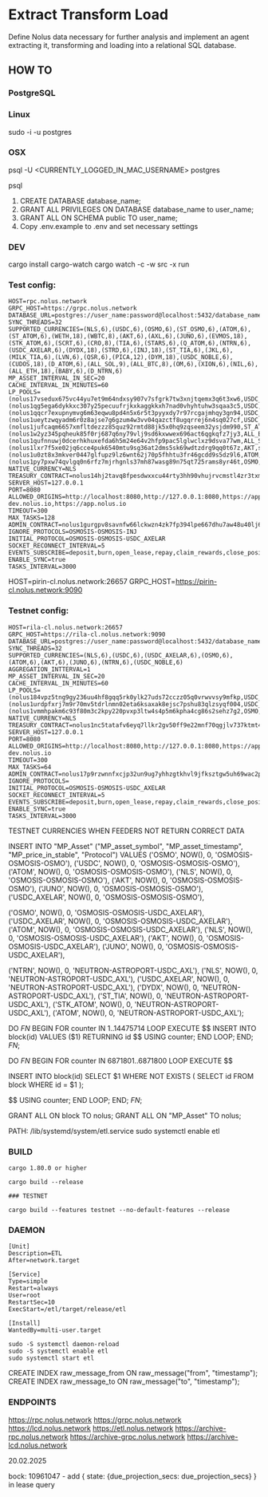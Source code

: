 # Extract Transform Load

Define Nolus data necessary for further analysis and implement an agent extracting it, transforming and loading into a relational SQL database.

## HOW TO

### PostgreSQL

### Linux

sudo -i -u postgres

### OSX

psql -U <CURRENTLY_LOGGED_IN_MAC_USERNAME> postgres

psql

1. CREATE DATABASE database_name;
2. GRANT ALL PRIVILEGES ON DATABASE database_name to user_name;
3. GRANT ALL ON SCHEMA public TO user_name;
4. Copy .env.example to .env and set necessary settings

### DEV

cargo install cargo-watch
cargo watch -c -w src -x run


### Test config:

```
HOST=rpc.nolus.network
GRPC_HOST=https://grpc.nolus.network
DATABASE_URL=postgres://user_name:password@localhost:5432/database_name
SYNC_THREADS=32
SUPPORTED_CURRENCIES=(NLS,6),(USDC,6),(OSMO,6),(ST_OSMO,6),(ATOM,6),(ST_ATOM,6),(WETH,18),(WBTC,8),(AKT,6),(AXL,6),(JUNO,6),(EVMOS,18),(STK_ATOM,6),(SCRT,6),(CRO,8),(TIA,6),(STARS,6),(Q_ATOM,6),(NTRN,6),(USDC_AXELAR,6),(DYDX,18),(STRD,6),(INJ,18),(ST_TIA,6),(JKL,6),(MILK_TIA,6),(LVN,6),(QSR,6),(PICA,12),(DYM,18),(USDC_NOBLE,6),(CUDOS,18),(D_ATOM,6),(ALL_SOL,9),(ALL_BTC,8),(OM,6),(XION,6),(NIL,6),(ALL_ETH,18),(BABY,6),(D_NTRN,6)
MP_ASSET_INTERVAL_IN_SEC=20
CACHE_INTERVAL_IN_MINUTES=60
LP_POOLS=(nolus17vsedux675vc44yu7et9m64ndxsy907v7sfgrk7tw3xnjtqemx3q6t3xw6,USDC_NOBLE,long),(nolus1qg5ega6dykkxc307y25pecuufrjkxkaggkkxh7nad0vhyhtuhw3sqaa3c5,USDC,long),(nolus1qqcr7exupnymvg6m63eqwu8pd4n5x6r5t3pyyxdy7r97rcgajmhqy3gn94,USDC_AXELAR,long),(nolus1ueytzwqyadm6r0z8ajse7g6gzum4w3vv04qazctf8ugqrrej6n4sq027cf,USDC_NOBLE,long),(nolus1jufcaqm6657xmfltdezzz85quz92rmtd88jk5x0hq9zqseem32ysjdm990,ST_ATOM,short),(nolus1w2yz345pqheuk85f0rj687q6ny79vlj9sd6kxwwex696act6qgkqfz7jy3,ALL_BTC,short),(nolus1qufnnuwj0dcerhkhuxefda6h5m24e64v2hfp9pac5lglwclxz9dsva77wm,ALL_SOL,short),(nolus1lxr7f5xe02jq6cce4puk6540mtu9sg36at2dms5sk69wdtzdrg9qq0t67z,AKT,short),(nolus1u0zt8x3mkver0447glfupz9lz6wnt62j70p5fhhtu3fr46gcdd9s5dz9l6,ATOM,short),(nolus1py7pxw74qvlgq0n6rfz7mjrhgnls37mh87wasg89n75qt725rams8yr46t,OSMO,short)
NATIVE_CURRENCY=NLS
TREASURY_CONTRACT=nolus14hj2tavq8fpesdwxxcu44rty3hh90vhujrvcmstl4zr3txmfvw9s0k0puz
SERVER_HOST=127.0.0.1
PORT=8080
ALLOWED_ORIGINS=http://localhost:8080,http://127.0.0.1:8080,https://app-dev.nolus.io,https://app.nolus.io
TIMEOUT=300
MAX_TASKS=128
ADMIN_CONTRACT=nolus1gurgpv8savnfw66lckwzn4zk7fp394lpe667dhu7aw48u40lj6jsqxf8nd
IGNORE_PROTOCOLS=OSMOSIS-OSMOSIS-INJ
INITIAL_PROTOCOL=OSMOSIS-OSMOSIS-USDC_AXELAR
SOCKET_RECONNECT_INTERVAL=5
EVENTS_SUBSCRIBE=deposit,burn,open_lease,repay,claim_rewards,close_position
ENABLE_SYNC=true
TASKS_INTERVAL=3000
```

HOST=pirin-cl.nolus.network:26657
GRPC_HOST=https://pirin-cl.nolus.network:9090

### Testnet config:

```
HOST=rila-cl.nolus.network:26657
GRPC_HOST=https://rila-cl.nolus.network:9090
DATABASE_URL=postgres://user_name:password@localhost:5432/database_name
SYNC_THREADS=32
SUPPORTED_CURRENCIES=(NLS,6),(USDC,6),(USDC_AXELAR,6),(OSMO,6),(ATOM,6),(AKT,6),(JUNO,6),(NTRN,6),(USDC_NOBLE,6)
AGGREGATION_INTTERVAL=1
MP_ASSET_INTERVAL_IN_SEC=20
CACHE_INTERVAL_IN_MINUTES=60
LP_POOLS=(nolus184vpz5tng9gy236uu4hf8gqq5rk0ylk27uds72cczz05q0vrwvvsy9mfkp,USDC_AXELAR,long),(nolus1urdpfxrj7m9r70mv5tdrlnmn02eta6ksaxak8ejsc7pshu83qlzsyqf004,USDC_AXELAR,long),(nolus1vmmhpakm6c93f80m3c2kpy220pvxp3ltw4s4p5m6kpha4cg86s2sehz7g2,OSMO,short)
NATIVE_CURRENCY=NLS
TREASURY_CONTRACT=nolus1nc5tatafv6eyq7llkr2gv50ff9e22mnf70qgjlv737ktmt4eswrqrr2r7y
SERVER_HOST=127.0.0.1
PORT=8080
ALLOWED_ORIGINS=http://localhost:8080,http://127.0.0.1:8080,https://app-dev.nolus.io
TIMEOUT=300
MAX_TASKS=64
ADMIN_CONTRACT=nolus17p9rzwnnfxcjp32un9ug7yhhzgtkhvl9jfksztgw5uh69wac2pgsmc5xhq
IGNORE_PROTOCOLS=
INITIAL_PROTOCOL=OSMOSIS-OSMOSIS-USDC_AXELAR
SOCKET_RECONNECT_INTERVAL=5
EVENTS_SUBSCRIBE=deposit,burn,open_lease,repay,claim_rewards,close_position
ENABLE_SYNC=true
TASKS_INTERVAL=3000
```

TESTNET CURRENCIES WHEN FEEDERS NOT RETURN CORRECT DATA

INSERT INTO "MP_Asset"
("MP_asset_symbol", "MP_asset_timestamp", "MP_price_in_stable", "Protocol")
VALUES
('OSMO', NOW(), 0, 'OSMOSIS-OSMOSIS-OSMO'),
('USDC', NOW(), 0, 'OSMOSIS-OSMOSIS-OSMO'),
('ATOM', NOW(), 0, 'OSMOSIS-OSMOSIS-OSMO'),
('NLS', NOW(), 0, 'OSMOSIS-OSMOSIS-OSMO'),
('AKT', NOW(), 0, 'OSMOSIS-OSMOSIS-OSMO'),
('JUNO', NOW(), 0, 'OSMOSIS-OSMOSIS-OSMO'),
('USDC_AXELAR', NOW(), 0, 'OSMOSIS-OSMOSIS-OSMO'),

('OSMO', NOW(), 0, 'OSMOSIS-OSMOSIS-USDC_AXELAR'),
('USDC_AXELAR', NOW(), 0, 'OSMOSIS-OSMOSIS-USDC_AXELAR'),
('ATOM', NOW(), 0, 'OSMOSIS-OSMOSIS-USDC_AXELAR'),
('NLS', NOW(), 0, 'OSMOSIS-OSMOSIS-USDC_AXELAR'),
('AKT', NOW(), 0, 'OSMOSIS-OSMOSIS-USDC_AXELAR'),
('JUNO', NOW(), 0, 'OSMOSIS-OSMOSIS-USDC_AXELAR'),

('NTRN', NOW(), 0, 'NEUTRON-ASTROPORT-USDC_AXL'),
('NLS', NOW(), 0, 'NEUTRON-ASTROPORT-USDC_AXL'),
('USDC_AXELAR', NOW(), 0, 'NEUTRON-ASTROPORT-USDC_AXL'),
('DYDX', NOW(), 0, 'NEUTRON-ASTROPORT-USDC_AXL'),
('ST_TIA', NOW(), 0, 'NEUTRON-ASTROPORT-USDC_AXL'),
('STK_ATOM', NOW(), 0, 'NEUTRON-ASTROPORT-USDC_AXL'),
('ATOM', NOW(), 0, 'NEUTRON-ASTROPORT-USDC_AXL');

DO $FN$
BEGIN
FOR counter IN 1..14475714 LOOP
EXECUTE $$ INSERT INTO block(id) VALUES ($1) RETURNING id $$
USING counter;
END LOOP;
END;
$FN$;

DO $FN$
BEGIN
FOR counter IN 6871801..6871800 LOOP
EXECUTE $$ 

INSERT INTO block(id)
SELECT $1
WHERE
NOT EXISTS (
SELECT id FROM block WHERE id = $1
);

$$
USING counter;
END LOOP;
END;
$FN$;

GRANT ALL ON block TO nolus;
GRANT ALL ON "MP_Asset" TO nolus;

PATH: /lib/systemd/system/etl.service
sudo systemctl enable etl

### BUILD

```
cargo 1.80.0 or higher

cargo build --release

### TESTNET

cargo build --features testnet --no-default-features --release
```

### DAEMON

```
[Unit]
Description=ETL
After=network.target

[Service]
Type=simple
Restart=always
User=root
RestartSec=10
ExecStart=/etl/target/release/etl

[Install]
WantedBy=multi-user.target
```

```
sudo -S systemctl daemon-reload
sudo -S systemctl enable etl
sudo systemctl start etl
```

CREATE INDEX raw_message_from ON raw_message("from", "timestamp");
CREATE INDEX raw_message_to ON raw_message("to", "timestamp");

### ENDPOINTS

https://rpc.nolus.network
https://grpc.nolus.network
https://lcd.nolus.network
https://etl.nolus.network
https://archive-rpc.nolus.network
https://archive-grpc.nolus.network
https://archive-lcd.nolus.network

20.02.2025

bock: 10961047 - add { state: {due_projection_secs: due_projection_secs} } in lease query